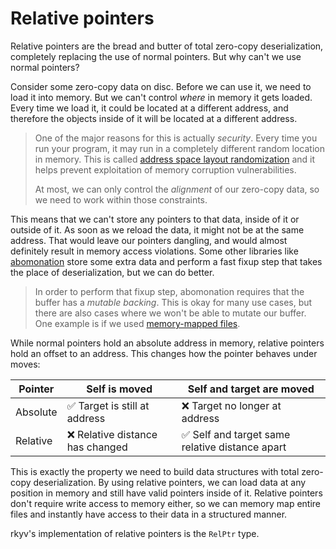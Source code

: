 # Relative pointers

Relative pointers are the bread and butter of total zero-copy deserialization, completely replacing
the use of normal pointers. But why can't we use normal pointers?

Consider some zero-copy data on disc. Before we can use it, we need to load it into memory. But we
can't control _where_ in memory it gets loaded. Every time we load it, it could be located at a
different address, and therefore the objects inside of it will be located at a different address.

> One of the major reasons for this is actually *security*. Every time you run your program, it may
> run in a completely different random location in memory. This is called
> [address space layout randomization](https://en.wikipedia.org/wiki/Address_space_layout_randomization)
> and it helps prevent exploitation of memory corruption vulnerabilities.
>
> At most, we can only control the *alignment* of our zero-copy data, so we need to work within
> those constraints.

This means that we can't store any pointers to that data, inside of it or outside of it. As soon as
we reload the data, it might not be at the same address. That would leave our pointers dangling, and
would almost definitely result in memory access violations. Some other libraries like
[abomonation](https://github.com/TimelyDataflow/abomonation) store some extra data and perform a
fast fixup step that takes the place of deserialization, but we can do better.

> In order to perform that fixup step, abomonation requires that the buffer has a *mutable backing*.
> This is okay for many use cases, but there are also cases where we won't be able to mutate our
> buffer. One example is if we used
> [memory-mapped files](https://en.wikipedia.org/wiki/Memory-mapped_file).

While normal pointers hold an absolute address in memory, relative pointers hold an offset to an address. This changes how
the pointer behaves under moves:

| Pointer   | Self is moved                     | Self and target are moved                         |
|-----------|-----------------------------------|---------------------------------------------------|
| Absolute  | ✅ Target is still at address      | ❌ Target no longer at address                     |
| Relative  | ❌ Relative distance has changed   | ✅ Self and target same relative distance apart    |

This is exactly the property we need to build data structures with total zero-copy deserialization.
By using relative pointers, we can load data at any position in memory and still have valid pointers
inside of it. Relative pointers don't require write access to memory either, so we can memory map
entire files and instantly have access to their data in a structured manner.

rkyv's implementation of relative pointers is the `RelPtr` type.